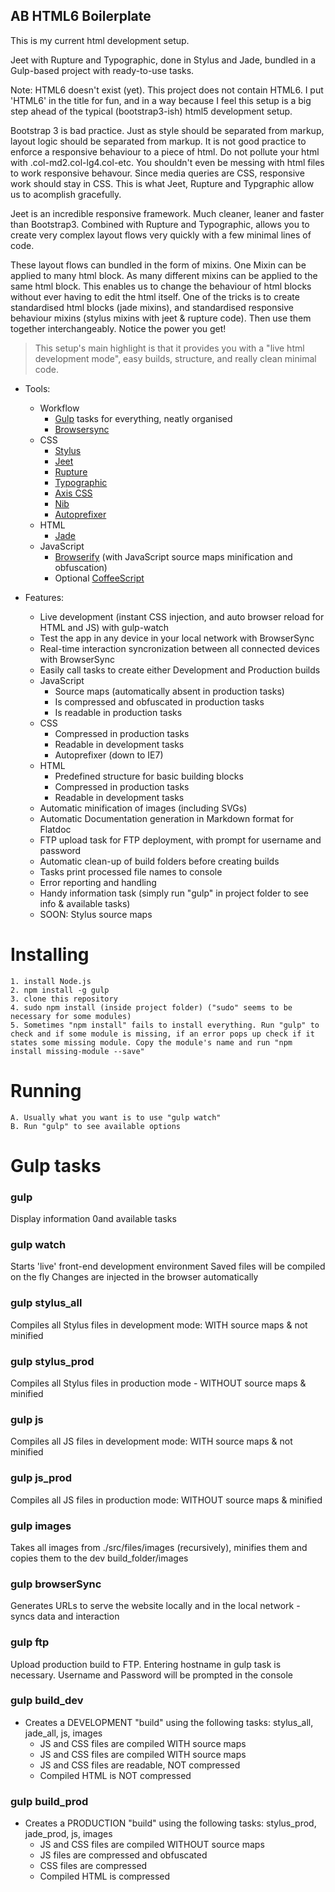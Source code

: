 ## AB HTML6 Boilerplate

This is my current html development setup.

Jeet with Rupture and Typographic, done in Stylus and Jade, bundled in a Gulp-based project with ready-to-use tasks.

Note: HTML6 doesn't exist (yet). This project does not contain HTML6. I put 'HTML6' in the title for fun, and in a way because I feel this setup is a big step ahead of the typical (bootstrap3-ish) html5 development setup. 

Bootstrap 3 is bad practice. Just as style should be separated from markup, layout logic should be separated from markup. It is not good practice to enforce a responsive behaviour to a piece of html. Do not pollute your html with .col-md2.col-lg4.col-etc. You shouldn't even be messing with html files to work responsive behavour. Since media queries are CSS, responsive work should stay in CSS. This is what Jeet, Rupture and Typgraphic allow us to acomplish gracefully.

Jeet is an incredible responsive framework. Much cleaner, leaner and faster than Bootstrap3. Combined with Rupture and Typographic, allows you to create very complex layout flows very quickly with a few minimal lines of code. 

These layout flows can bundled in the form of mixins. One Mixin can be applied to many html block. As many different mixins can be applied to the same html block. This enables us to change the behaviour of html blocks without ever having to edit the html itself. One of the tricks is to create standardised html blocks (jade mixins), and standardised responsive behaviour mixins (stylus mixins with jeet & rupture code). Then use them together interchangeably. Notice the power you get!

> This setup's main highlight is that it provides you with a "live html development mode", easy builds, structure, and really clean minimal code.


- Tools: 
    - Workflow
        - [Gulp](http://gulpjs.com) tasks for everything, neatly organised
        - [Browsersync](http://browsersync.io/)
    - CSS
        - [Stylus](http://learnboost.github.io/stylus/)
        - [Jeet](http://jeet.gs)
        - [Rupture](http://jenius.github.io/rupture/)
        - [Typographic](https://github.com/corysimmons/typographic)
        - [Axis CSS](http://roots.cx/axis/)
        - [Nib](http://visionmedia.github.io/nib/)
        - [Autoprefixer](https://www.npmjs.org/package/autoprefixer-stylus)
    - HTML
        - [Jade](http://jade-lang.com)
    - JavaScript
        - [Browserify](http://browserify.org/) (with JavaScript source maps minification and obfuscation)
        - Optional [CoffeeScript](http://coffeescript.org)

- Features:
    - Live development (instant CSS injection, and auto browser reload for HTML and JS) with gulp-watch
    - Test the app in any device in your local network with BrowserSync
    - Real-time interaction syncronization between all connected devices with BrowserSync
    - Easily call tasks to create either Development and Production builds
    - JavaScript
        - Source maps (automatically absent in production tasks)
        - Is compressed and obfuscated in production tasks
        - Is readable in production tasks
    - CSS
        - Compressed in production tasks
        - Readable in development tasks
        - Autoprefixer (down to IE7)
    - HTML
        - Predefined structure for basic building blocks
        - Compressed in production tasks
        - Readable in development tasks
    - Automatic minification of images (including SVGs)
    - Automatic Documentation generation in Markdown format for Flatdoc
    - FTP upload task for FTP deployment, with prompt for username and password
    - Automatic clean-up of build folders before creating builds
    - Tasks print processed file names to console
    - Error reporting and handling
    - Handy information task (simply run "gulp" in project folder to see info & available tasks)
    - SOON: Stylus source maps

# Installing

    1. install Node.js
    2. npm install -g gulp
    3. clone this repository
    4. sudo npm install (inside project folder) ("sudo" seems to be necessary for some modules)
    5. Sometimes "npm install" fails to install everything. Run "gulp" to check and if some module is missing, if an error pops up check if it states some missing module. Copy the module's name and run "npm install missing-module --save"

# Running

    A. Usually what you want is to use "gulp watch"
    B. Run "gulp" to see available options

# Gulp tasks  

### gulp
Display information 0and available tasks

### gulp watch
Starts 'live' front-end development environment
Saved files will be compiled on the fly
Changes are injected in the browser automatically

### gulp stylus_all
Compiles all Stylus files in development mode: WITH source maps & not minified

### gulp stylus_prod
Compiles all Stylus files in production mode - WITHOUT source maps & minified

### gulp js
Compiles all JS files in development mode: WITH source maps & not minified

### gulp js_prod
Compiles all JS files in production mode: WITHOUT source maps & minified

### gulp images
Takes all images from ./src/files/images (recursively), minifies them and copies them to the dev build_folder/images

### gulp browserSync
Generates URLs to serve the website locally and in the local network - syncs data and interaction

### gulp ftp
Upload production build to FTP. Entering hostname in gulp task is necessary. Username and Password will be prompted in the console

### gulp build_dev
- Creates a DEVELOPMENT "build" using the following tasks: stylus_all, jade_all, js, images
    - JS and CSS files are compiled WITH source maps
    - JS and CSS files are compiled WITH source maps
    - JS and CSS files are readable, NOT compressed
    - Compiled HTML is NOT compressed

### gulp build_prod
- Creates a PRODUCTION "build" using the following tasks: stylus_prod, jade_prod, js, images
    - JS and CSS files are compiled WITHOUT source maps
    - JS files are compressed and obfuscated
    - CSS files are compressed
    - Compiled HTML is compressed